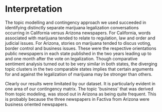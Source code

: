 # Interpretation

The topic modelling and contingency approach we used succeeded in identifying distinctly separate marijuana legalization conversations occurring in California versus Arizona newspapers. For California, words associated with marijuana tended to relate to regulation, law and order and judicial issues. For Arizona, stories on marijuana tended to discus voting, border control and business issues. These were the respective orientations public newspapers in each state published in the two years leading up to and one month after the vote on legalization. Though comparative sentiment analysis turned out to be very similar in both states, the diverging topic clusters in the two comparable states implies that certain arguments for and against the legalization of marijuana may be stronger than others. 

Clearly our results were limitated by our dataset. It is particularly evident in one area of our contingency matrix. The topic 'business' that was derived from topic modeling, was stood out in Arizona as being quite frequent. This is probably because the three newspapers in Factiva from Arizona were business oriented newspapers.  



